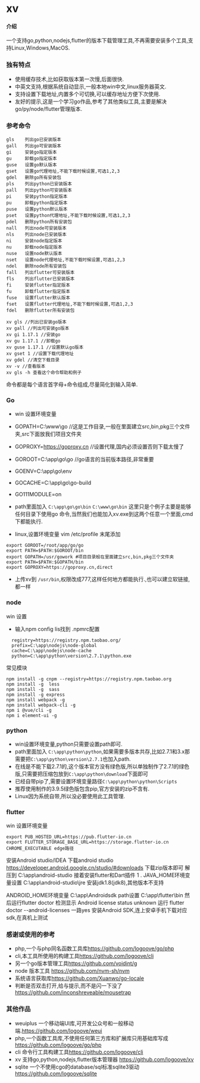 # xv

#### 介绍
一个支持go,python,nodejs,flutter的版本下载管理工具,不再需要安装多个工具,支持Linux,Windows,MacOS.

### 独有特点

- 使用缓存技术,比如获取版本第一次慢,后面很快.
- 中英文支持,根据系统自动显示,一般本地win中文,linux服务器英文.
- 支持设置下载地址,内置多个可切换,可以缓存地址方便下次使用.
- 友好的提示,这是一个学习go作品,参考了其他类似工具,主要是解决go/py/node/flutter管理版本.

### 参考命令
~~~
gls    列出go已安装版本
gall   列出go可安装版本
gi     安装go指定版本
gu     卸载go指定版本
guse   设置go默认版本
gset   设置go代理地址,不能下载时候设置,可选1,2,3
gdel   删除go所有安装包
pls    列出python已安装版本
pall   列出python可安装版本
pi     安装python指定版本
pu     卸载python指定版本
puse   设置python默认版本
pset   设置python代理地址,不能下载时候设置,可选1,2,3
pdel   删除python所有安装包
nall   列出node可安装版本
nls    列出node已安装版本
ni     安装node指定版本
nu     卸载node指定版本
nuse   设置node默认版本
nset   设置node代理地址,不能下载时候设置,可选1,2,3
ndel   删除node所有安装包
fall   列出flutter可安装版本
fls    列出flutter已安装版本
fi     安装flutter指定版本
fu     卸载flutter指定版本
fuse   设置flutter默认版本
fset   设置flutter代理地址,不能下载时候设置,可选1,2,3
fdel   删除flutter所有安装包

xv gls //列出已安装go版本
xv gall //列出可安装go版本
xv gi 1.17.1 //安装go
xv gu 1.17.1 //卸载go
xv guse 1.17.1 //设置默认go版本
xv gset 1 //设置下载代理地址
xv gdel //清空下载目录
xv -v //查看版本
xv gls -h 查看这个命令帮助和例子
~~~
命令都是每个语言首字母+命令组成,尽量简化到输入简单.

### Go

- win 设置环境变量
- GOPATH=C:\www\go //这是工作目录,一般在里面建立src,bin,pkg三个文件夹,src下面放我们项目文件夹
- GOPROXY=https://goproxy.cn //设置代理,国内必须设置否则下载太慢了
- GOROOT=C:\app\go\go  //go语言的当前版本路径,非常重要
- GOENV=C:\app\go\env
- GOCACHE=C:\app\go\go-build
- GO111MODULE=on
- path里面加入 `C:\app\go\go\bin` `C:\www\go\bin` 这里只是个例子主要是能够任何目录下使用go 命令,当然我们也能加入xv.exe到这两个任意一个里面,cmd下都能执行.

- linux,设置环境变量
  vim /etc/profile 末尾添加
~~~
export GOROOT=/root/app/go/go
export PATH=$PATH:$GOROOT/bin
export GOPATH=/usr/gowork #项目目录般在里面建立src,bin,pkg三个文件夹
export PATH=$PATH:$GOPATH/bin
export GOPROXY=https://goproxy.cn,direct
~~~
- 上传xv到 `/usr/bin`,权限改成777,这样任何地方都能执行.,也可以建立软链接,都一样

### node
win 设置

- 输入npm config lis找到 .npmrc配置
~~~
  registry=https://registry.npm.taobao.org/
  prefix=C:\app\nodejs\node-global
  cache=C:\app\nodejs\node-cache
  python=C:\app\python\version\2.7.1\python.exe
~~~
常见模块
~~~
npm install -g cnpm --registry=https://registry.npm.taobao.org
npm install -g  less
npm install -g  sass
npm install -g express
npm install webpack -g
npm install webpack-cli -g
npm i @vue/cli -g
npm i element-ui -g
~~~

### python

- win设置环境变量,python只需要设置path即可.
- path里面加入 `C:\app\python\python`,如果需要多版本共存,比如2.7.1和3.x那需要把`C:\app\python\version\2.7.1`也加入path.
- 在线是不能下载2.7.1的,这个版本官方没有绿色版,所以单独制作了2.7.1的绿色版,只需要把压缩包放到`C:\app\python\download`下面即可
- 已经自带pip了,需要设置环境变量路径`C:\app\python\python\Scripts`
- 推荐使用制作的3.9.5绿色版包含pip,官方安装的zip不含有.
- Linux因为系统自带,所以没必要使用此工具管理.

### flutter
win 设置环境变量
~~~
export PUB_HOSTED_URL=https://pub.flutter-io.cn
export FLUTTER_STORAGE_BASE_URL=https://storage.flutter-io.cn
CHROME_EXECUTABLE edge路径
~~~

安装Android studio/IDEA
下载android studio https://developer.android.google.cn/studio/#downloads 下载zip版本即可 解压到 C:\app\android-studio
接着安装flutter和Dart插件
1 . JAVA_HOME环境变量设置 C:\app\android-studio\jre
安装jdk1.8(jdk8),其他版本不支持

ANDROID_HOME环境变量 C:\app\Androidsdk
path设置 C:\app\flutter\bin 然后运行flutter doctor
检测显示 Android license status unknown
运行 flutter doctor --android-licenses 一路yes
安装Android SDK,连上安卓手机下载对应sdk,在真机上测试

### 感谢或使用的参考
- php,一个与php同名函数工具库<https://github.com/logoove/go/php>
- cli,本工具所使用的构建工具<https://github.com/logoove/cli>
- 另一个go版本管理工具<https://github.com/voidint/g>
- node 版本工具 <https://github.com/nvm-sh/nvm>
- 系统语言获取库<https://github.com/Xuanwo/go-locale>
- 判断是否双击打开,给与提示,而不是闪一下没了<https://github.com/inconshreveable/mousetrap>

### 其他作品
- weuiplus 一个移动端UI库,可开发公众号和一般移动端.<https://github.com/logoove/weui>
- php,一个函数工具库,不使用任何第三方库和扩展库只用基础库写成<https://github.com/logoove/go/php>
- cli 命令行工具构建工具<https://github.com/logoove/cli>
- xv 支持go,python,nodejs,flutter版本管理器 <https://github.com/logoove/xv>
- sqlite 一个不使用cgo的database/sql标准sqlite3驱动<https://github.com/logoove/sqlite>